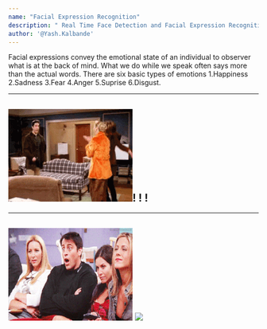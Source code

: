 ```yaml
---
name: "Facial Expression Recognition"
description: " Real Time Face Detection and Facial Expression Recognition"
author: '@Yash.Kalbande'
---
```

Facial expressions convey the emotional state of an individual to observer what is at the back of mind. What we do while we speak often says more than the actual words. There are six basic types of emotions 1.Happiness 2.Sadness 3.Fear 4.Anger 5.Suprise 6.Disgust.

---
![](images/happy1.gif)! [](images/sad1.gif)! [](images/fear1.gif)! 
---

---
[](images/angery1.gif) ![](images/suprise1.gif) ![](images/disgust(2).gif)
---

